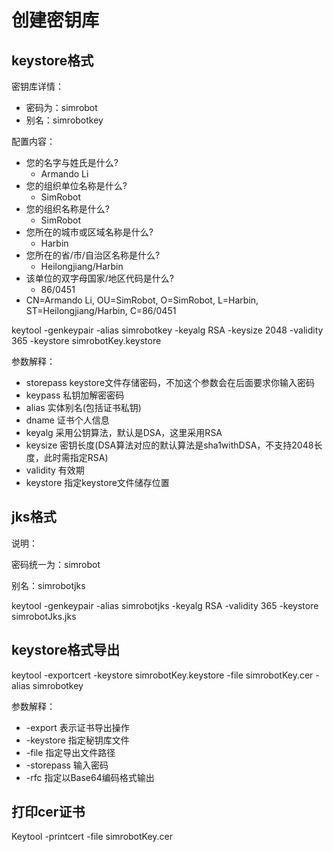 # 创建密钥库

## keystore格式

密钥库详情：

- 密码为：simrobot
- 别名：simrobotkey

配置内容：

- 您的名字与姓氏是什么?
  - Armando Li
- 您的组织单位名称是什么?
  - SimRobot
- 您的组织名称是什么?
  - SimRobot
- 您所在的城市或区域名称是什么?
  - Harbin
- 您所在的省/市/自治区名称是什么?
  - Heilongjiang/Harbin
- 该单位的双字母国家/地区代码是什么?
  - 86/0451
- CN=Armando Li, OU=SimRobot, O=SimRobot, L=Harbin, ST=Heilongjiang/Harbin, C=86/0451

keytool -genkeypair -alias simrobotkey -keyalg RSA -keysize 2048 -validity 365 -keystore simrobotKey.keystore

参数解释：
- storepass  keystore文件存储密码，不加这个参数会在后面要求你输入密码
- keypass  私钥加解密密码
- alias  实体别名(包括证书私钥)
- dname  证书个人信息
- keyalg  采用公钥算法，默认是DSA，这里采用RSA
- keysize  密钥长度(DSA算法对应的默认算法是sha1withDSA，不支持2048长度，此时需指定RSA)
- validity  有效期
- keystore  指定keystore文件储存位置


## jks格式

说明：

密码统一为：simrobot

别名：simrobotjks

keytool -genkeypair -alias simrobotjks -keyalg RSA -validity 365 -keystore simrobotJks.jks

## keystore格式导出

keytool -exportcert -keystore simrobotKey.keystore -file simrobotKey.cer -alias simrobotkey

 参数解释：
- -export  表示证书导出操作
- -keystore  指定秘钥库文件
- -file  指定导出文件路径
- -storepass  输入密码
- -rfc  指定以Base64编码格式输出

## 打印cer证书

Keytool -printcert -file simrobotKey.cer
